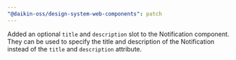 ```yaml
---
"@daikin-oss/design-system-web-components": patch
---
```


Added an optional `title` and `description` slot to the Notification component.
They can be used to specify the title and description of the Notification instead of the `title` and `description` attribute.
